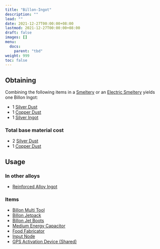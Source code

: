 ```yaml
---
title: "Billon-Ingot"
description: ""
lead: ""
date: 2021-12-27T00:00:00+08:00
lastmod: 2021-12-27T00:00:00+08:00
draft: false
images: []
menu: 
  docs:
    parent: "tbd"
weight: 999
toc: false
---
```


## Obtaining

Combining the following items in a [Smeltery](/docs/slimefun/smeltery) or an [Electric Smeltery](/docs/slimefun/electric-smeltery) yields one Billon Ingot:

* 1 [Silver Dust](/docs/slimefun/silver-dust)
* 1 [Copper Dust](/docs/slimefun/copper-dust)
* 1 [Silver Ingot](/docs/slimefun/silver-ingot)

### Total base material cost

* 2 [Silver Dust](/docs/slimefun/silver-dust)
* 1 [Copper Dust](/docs/slimefun/copper-dust)

## Usage

### In other alloys

* [Reinforced Alloy Ingot](/docs/slimefun/reinforced-alloy-ingot)

### Items

* [Billon Multi Tool](/docs/slimefun/multi-tools)
* [Billon Jetpack](/docs/slimefun/jetpacks)
* [Billon Jet Boots](/docs/slimefun/jet-boots)
* [Medium Energy Capacitor](/docs/slimefun/energy-capacitors)
* [Food Fabricator](/docs/slimefun/food-fabricator)
* [Input Node](/docs/slimefun/input-node)
* [GPS Activation Device (Shared)](/docs/slimefun/gps-activation-device)
